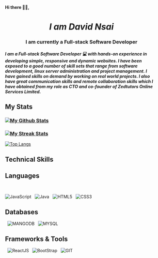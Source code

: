 ### <h4 align="left">Hi there 👋🏾,</h4>
# <h1 align="center"> _**I am David Nsai**_</h1>

### <h3 align="center">I am currently a  Full-stack Software Developer</h3>

<h5 align="left">I am a <i>Full-stack Software Developer 💻</i> with hands-on experience in developing simple, responsive and dynamic websites. I have been exposed to a good number of skill sets that range from software development, linux server administration and project management.
I have gained skills on demand by working on real world projects. I also have great communication skills and remote collaboration skills which I have obtained from my role as CTO and co-founder of Zedtutors Online Services Limited.



## <p align="left">My Stats</p>

### <div>[![My Github Stats](https://github-readme-stats.vercel.app/api?username=davidnsai&theme=solarized-dark&count_private=true&show_icons=true)](https://github.com/davidnsai/github-readme-stats)</div>
### <div>[![My Streak Stats](https://github-readme-streak-stats.herokuapp.com/?user=davidnsai&theme=solarized-dark)](https://github.com/davidnsai/github-readme-stats)</div>

[![Top Langs](https://github-readme-stats.vercel.app/api/top-langs/?username=davidnsai&count_private=true)](https://github.com/davidnsai/github-readme-stats)


## Technical Skills

## Languages
&nbsp;

![JavaScript](https://img.shields.io/badge/JavaScript-323330?style=for-the-badge&logo=javascript&logoColor=F7DF1E) &nbsp;
![Java](https://img.shields.io/badge/Java-ED8B00?style=for-the-badge&logo=java&logoColor=white) &nbsp;
![HTML5](https://img.shields.io/badge/HTML5-E34F26?style=for-the-badge&logo=html5&logoColor=white) &nbsp;
![CSS3](https://img.shields.io/badge/CSS3-1572B6?style=for-the-badge&logo=css3&logoColor=white) &nbsp;
&nbsp;

## Databases
&nbsp;
![MANGODB](https://img.shields.io/badge/MongoDB-white?style=for-the-badge&logo=mongodb&logoColor=4EA94B) &nbsp;
![MYSQL](https://img.shields.io/badge/MySQL-005C84?style=for-the-badge&logo=mysql&logoColor=white) &nbsp;
&nbsp;

## Frameworks & Tools
&nbsp;
![ReactJS](https://img.shields.io/badge/Reactjs-1DA1F2?style=for-the-badge&logo=nodedotjs&logoColor=white) &nbsp;
![BootStrap](https://img.shields.io/badge/Bootstrap-563D7C?style=for-the-badge&logo=bootstrap&logoColor=white) &nbsp;
![GIT](https://img.shields.io/badge/Git-F05032?style=for-the-badge&logo=git&logoColor=white) &nbsp;


